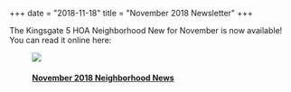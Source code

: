 +++
date = "2018-11-18"
title = "November 2018 Newsletter"
+++ 

The Kingsgate 5 HOA Neighborhood New for November is now available! You can read it online here:

<a href="../pdf/November2018Newsletter.pdf">
<figure class="document-thumbnail">
    <img src="../img/November2018Newsletter-thumb.png">
    <figcaption>
        <h4>November 2018 Neighborhood News</h4>
    </figcaption>
</figure>
